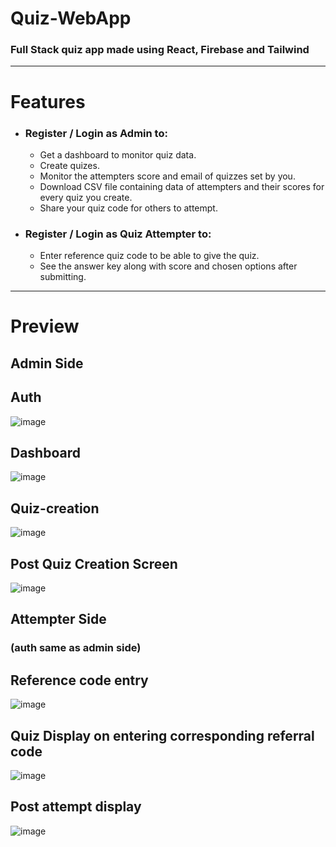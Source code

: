 # Quiz-WebApp
### Full Stack quiz app made using React, Firebase and Tailwind 
<hr/>

# Features 
  - ### Register / Login as Admin to:
    - Get a dashboard to monitor quiz data.
    - Create quizes.
    - Monitor the attempters score and email of quizzes set by you.
    - Download CSV file containing data of attempters and their scores for every quiz you create.
    - Share your quiz code for others to attempt.
      
  - ### Register / Login as Quiz Attempter to:
    - Enter reference quiz code to be able to give the quiz.
    - See the answer key along with score and chosen options after submitting.
<hr/>

# Preview
## Admin Side

## Auth
![image](https://github.com/apoorvapendse/Quiz-WebApp/assets/102853901/96c4c770-0aab-4ae9-8384-6fe85a1ae7fe)

## Dashboard
![image](https://github.com/apoorvapendse/Quiz-WebApp/assets/102853901/8da6a4af-506a-4f8c-be1b-b6f1af04d243)

## Quiz-creation
![image](https://github.com/apoorvapendse/Quiz-WebApp/assets/102853901/f61d5411-e0a6-4686-b65d-60fb8d58cb5e)

## Post Quiz Creation Screen
![image](https://github.com/apoorvapendse/Quiz-WebApp/assets/102853901/cf0038a8-0c07-4c3b-8e7d-1a84ad2e8035)


## Attempter Side
### (auth same as admin side)
## Reference code entry
![image](https://github.com/apoorvapendse/Quiz-WebApp/assets/102853901/31b88d97-ed7d-4373-9cb3-b92457d47f81)

## Quiz Display on entering corresponding referral code
![image](https://github.com/apoorvapendse/Quiz-WebApp/assets/102853901/11788996-af51-455e-a78b-f3155518700e)

## Post attempt display
![image](https://github.com/apoorvapendse/Quiz-WebApp/assets/102853901/e3f692f4-ff08-429f-bb22-1233ed63c23d)





    
